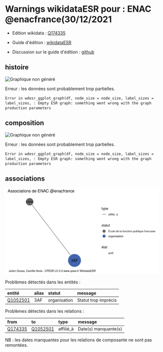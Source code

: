 Warnings wikidataESR pour : ENAC @enacfrance(30/12/2021
================

- Edition wikidata : [Q174335](https://www.wikidata.org/wiki/Q174335)
- Guide d'édition : [wikidataESR](https://github.com/cpesr/wikidataESR/)

- Discussion sur le guide d'édition : [github](https://github.com/cpesr/wikidataESR/issues)



## histoire 

![Graphique non généré](Q174335-histoire.png) 

 


Erreur : les données sont probablement trop partielles.
```
Error in wdesr_ggplot_graph(df, node_size = node_size, label_sizes = label_sizes, : Empty ESR graph: something went wrong with the graph production parameters

``` 



## composition 

![Graphique non généré](Q174335-composition.png) 

 


Erreur : les données sont probablement trop partielles.
```
Error in wdesr_ggplot_graph(df, node_size = node_size, label_sizes = label_sizes, : Empty ESR graph: something went wrong with the graph production parameters

``` 



## associations 

![Graphique non généré](Q174335-associations.png) 

Problèmes détectés dans les entités :

|entité                                             |alias |statut       |message              |
|:--------------------------------------------------|:-----|:------------|:--------------------|
|[Q1052501](https://www.wikidata.org/wiki/Q1052501) |3AF   |organisation |Statut trop imprécis |

Problèmes détectés dans les relations :

|from                                             |to                                                 |type      |message              |
|:------------------------------------------------|:--------------------------------------------------|:---------|:--------------------|
|[Q174335](https://www.wikidata.org/wiki/Q174335) |[Q1052501](https://www.wikidata.org/wiki/Q1052501) |affilié_à |Date(s) manquante(s) |

NB : les dates manquantes pour les relations de composante ne sont pas remontées. 

